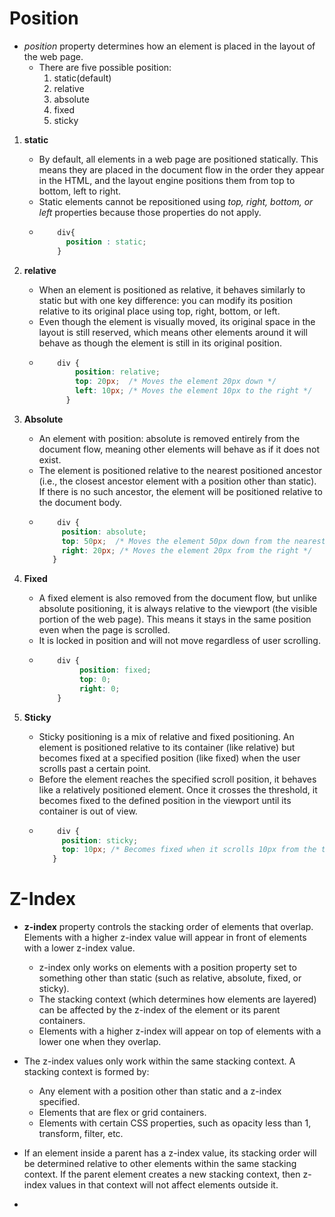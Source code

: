 # Position

* *position* property determines how an element is placed in the layout of the web page.
    - There are five possible position:
        1. static(default)
        2. relative
        3. absolute
        4. fixed
        5. sticky

1. **static**
   - By default, all elements in a web page are positioned statically. This means they are placed in the document flow in the order they appear in the HTML, and the layout engine positions them from top to bottom, left to right.
   -  Static elements cannot be repositioned using *top, right, bottom, or left* properties because those properties do not apply.
   -  ```css
          div{
            position : static;
          }
      ```
2. **relative**
   - When an element is positioned as relative, it behaves similarly to static but with one key difference: you can modify its position relative to its original place using top, right, bottom, or left.
   - Even though the element is visually moved, its original space in the layout is still reserved, which means other elements around it will behave as though the element is still in its original position.
    - ```css
          div {
              position: relative;
              top: 20px;  /* Moves the element 20px down */
              left: 10px; /* Moves the element 10px to the right */
            }
      ```

3. **Absolute**
   - An element with position: absolute is removed entirely from the document flow, meaning other elements will behave as if it does not exist.
   - The element is positioned relative to the nearest positioned ancestor (i.e., the closest ancestor element with a position other than static). If there is no such ancestor, the element will be positioned relative to the document body.
   - ```css
         div {
          position: absolute;
          top: 50px;  /* Moves the element 50px down from the nearest positioned ancestor */
          right: 20px; /* Moves the element 20px from the right */
        }
     ```
4. **Fixed**
   - A fixed element is also removed from the document flow, but unlike absolute positioning, it is always relative to the viewport (the visible portion of the web page). This means it stays in the same position even when the page is scrolled.
   - It is locked in position and will not move regardless of user scrolling.
   - ```css
         div {
              position: fixed;
              top: 0;
              right: 0;
         }
     ```
5. **Sticky**
   - Sticky positioning is a mix of relative and fixed positioning. An element is positioned relative to its container (like relative) but becomes fixed at a specified position (like fixed) when the user scrolls past a certain point.
   - Before the element reaches the specified scroll position, it behaves like a relatively positioned element. Once it crosses the threshold, it becomes fixed to the defined position in the viewport until its container is out of view.
   - ```css
         div {
          position: sticky;
          top: 10px; /* Becomes fixed when it scrolls 10px from the top */
        }
     ```

# Z-Index

*  **z-index** property controls the stacking order of elements that overlap. Elements with a higher z-index value will appear in front of elements with a lower z-index value.
    - z-index only works on elements with a position property set to something other than static (such as relative, absolute, fixed, or sticky).
    - The stacking context (which determines how elements are layered) can be affected by the z-index of the element or its parent containers.
    - Elements with a higher z-index will appear on top of elements with a lower one when they overlap.

* The z-index values only work within the same stacking context. A stacking context is formed by:
    - Any element with a position other than static and a z-index specified.
    - Elements that are flex or grid containers.
    - Elements with certain CSS properties, such as opacity less than 1, transform, filter, etc.
* If an element inside a parent has a z-index value, its stacking order will be determined relative to other elements within the same stacking context. If the parent element creates a new stacking context, then z-index values in that context will not affect elements outside it.
* 
